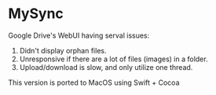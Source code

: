 # MySync

Google Drive's WebUI having serval issues:
1. Didn't display orphan files.
2. Unresponsive if there are a lot of files (images) in a folder.
3. Upload/download is slow, and only utilize one thread.

This version is ported to MacOS using Swift + Cocoa
